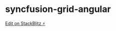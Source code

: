# syncfusion-grid-angular

[Edit on StackBlitz ⚡️](https://stackblitz.com/edit/syncfusion-grid-angular)